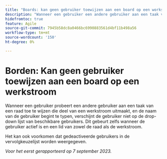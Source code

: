 ```yaml
---
title: "Boards: kan geen gebruiker toewijzen aan een board op een workstream"
description: "Wanneer een gebruiker een andere gebruiker aan een taak van een raad probeert toe te wijzen die deel van een werkstroom uitmaakt, en de naam van de gebruiker begint te typen, verschijnt de gebruiker niet op de drop-down lijst van beschikbare gebruikers. Dit gebeurt zelfs wanneer de gebruiker actief is en een lid van zowel de raad als de werkstroom."
hidefromtoc: true
feature: Agile
source-git-commit: 7945b58dc8a0466bc6990883561d4bf11b498a56
workflow-type: tm+mt
source-wordcount: '150'
ht-degree: 0%

---
```



# Borden: Kan geen gebruiker toewijzen aan een board op een werkstroom

Wanneer een gebruiker probeert een andere gebruiker aan een taak van een raad toe te wijzen die deel van een werkstroom uitmaakt, en de naam van de gebruiker begint te typen, verschijnt de gebruiker niet op de drop-down lijst van beschikbare gebruikers. Dit gebeurt zelfs wanneer de gebruiker actief is en een lid van zowel de raad als de werkstroom.

Het kan ook voorkomen dat gedeactiveerde gebruikers in de vervolgkeuzelijst worden weergegeven.

_Voor het eerst gerapporteerd op 7 september 2023._
